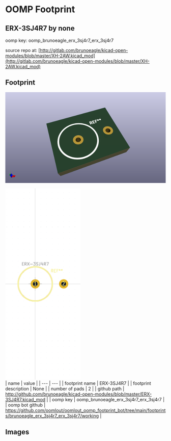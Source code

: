 # OOMP Footprint  
## ERX-3SJ4R7  by none  
  
oomp key: oomp_brunoeagle_erx_3sj4r7_erx_3sj4r7  
  
source repo at: [http://gitlab.com/brunoeagle/kicad-open-modules/blob/master/XH-2AW.kicad_mod](http://gitlab.com/brunoeagle/kicad-open-modules/blob/master/XH-2AW.kicad_mod)  
## Footprint  
  
[![working_kicad_pcb_3d.png](working_kicad_pcb_3d_600.png)](working_kicad_pcb_3d.png)  
  
[![working.png](working_600.png)](working.png)  
| name | value | 
| --- | --- | 
| footprint name | ERX-3SJ4R7 | 
| footprint description | None | 
| number of pads | 2 | 
| github path | http://github.com/brunoeagle/kicad-open-modules/blob/master/ERX-3SJ4R7.kicad_mod | 
| oomp key | oomp_brunoeagle_erx_3sj4r7_erx_3sj4r7 | 
| oomp bot github | https://github.com/oomlout/oomlout_oomp_footprint_bot/tree/main/footprints/brunoeagle_erx_3sj4r7_erx_3sj4r7/working | 
## Images  
